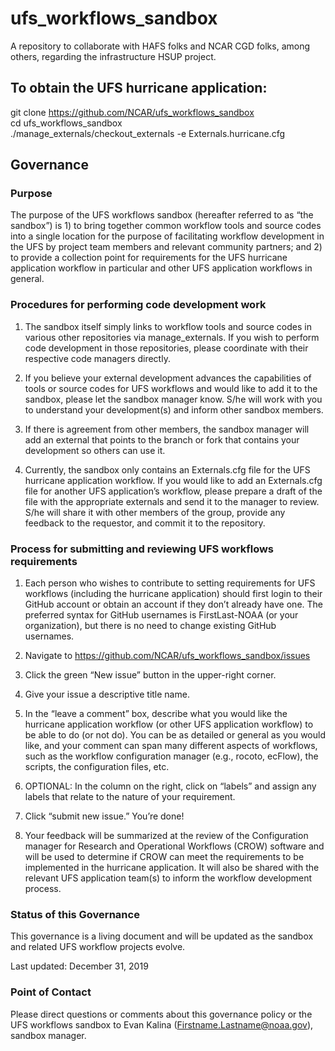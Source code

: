 # ufs_workflows_sandbox
A repository to collaborate with HAFS folks and NCAR CGD folks, among others, regarding the infrastructure HSUP project.

## To obtain the UFS hurricane application:
git clone https://github.com/NCAR/ufs_workflows_sandbox  
cd ufs_workflows_sandbox  
./manage_externals/checkout_externals -e Externals.hurricane.cfg  

## Governance

### Purpose

The purpose of the UFS workflows sandbox (hereafter referred to as “the sandbox”) is 1) to bring together common workflow tools and source codes into a single location for the purpose of facilitating workflow development in the UFS by project team members and relevant community partners; and 2) to provide a collection point for requirements for the UFS hurricane application workflow in particular and other UFS application workflows in general.

### Procedures for performing code development work

1. The sandbox itself simply links to workflow tools and source codes in various other repositories via manage_externals. If you wish to perform code development in those repositories, please coordinate with their respective code managers directly.

2. If you believe your external development advances the capabilities of tools or source codes for UFS workflows and would like to add it to the sandbox, please let the sandbox manager know. S/he will work with you to understand your development(s) and inform other sandbox members.

3. If there is agreement from other members, the sandbox manager will add an external that points to the branch or fork that contains your development so others can use it.

4. Currently, the sandbox only contains an Externals.cfg file for the UFS hurricane application workflow. If you would like to add an Externals.cfg file for another UFS application’s workflow, please prepare a draft of the file with the appropriate externals and send it to the manager to review. S/he will share it with other members of the group, provide any feedback to the requestor, and commit it to the repository.

### Process for submitting and reviewing UFS workflows requirements

1. Each person who wishes to contribute to setting requirements for UFS workflows (including the hurricane application) should first login to their GitHub account or obtain an account if they don’t already have one. The preferred syntax for GitHub usernames is FirstLast-NOAA (or your organization), but there is no need to change existing GitHub usernames.

2. Navigate to https://github.com/NCAR/ufs_workflows_sandbox/issues

3. Click the green “New issue” button in the upper-right corner.

4. Give your issue a descriptive title name.

5. In the “leave a comment” box, describe what you would like the hurricane application workflow (or other UFS application workflow) to be able to do (or not do). You can be as detailed or general as you would like, and your comment can span many different aspects of workflows, such as the workflow configuration manager (e.g., rocoto, ecFlow), the scripts, the configuration files, etc.

6. OPTIONAL: In the column on the right, click on “labels” and assign any labels that relate to the nature of your requirement.

7. Click “submit new issue.” You’re done!

8. Your feedback will be summarized at the review of the Configuration manager for Research and Operational Workflows (CROW) software and will be used to determine if CROW can meet the requirements to be implemented in the hurricane application. It will also be shared with the relevant UFS application team(s) to inform the workflow development process.

### Status of this Governance

This governance is a living document and will be updated as the sandbox and related UFS workflow projects evolve.

Last updated: December 31, 2019

### Point of Contact

Please direct questions or comments about this governance policy or the UFS workflows sandbox to Evan Kalina (Firstname.Lastname@noaa.gov), sandbox manager.

